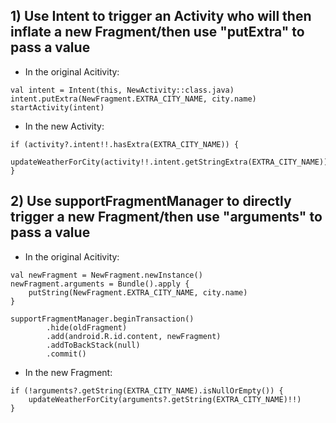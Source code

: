 ## 1) Use Intent to trigger an Activity who will then inflate a new Fragment/then use "putExtra" to pass a value    

- In the original Acitivity:
```
val intent = Intent(this, NewActivity::class.java)
intent.putExtra(NewFragment.EXTRA_CITY_NAME, city.name)
startActivity(intent)
```

- In the new Activity:
```
if (activity?.intent!!.hasExtra(EXTRA_CITY_NAME)) {
    updateWeatherForCity(activity!!.intent.getStringExtra(EXTRA_CITY_NAME))
}
``` 

## 2) Use supportFragmentManager to directly trigger a new Fragment/then use "arguments" to pass a value   

- In the original Acitivity:
```
val newFragment = NewFragment.newInstance()
newFragment.arguments = Bundle().apply {
    putString(NewFragment.EXTRA_CITY_NAME, city.name)
}
        
supportFragmentManager.beginTransaction()
        .hide(oldFragment)
        .add(android.R.id.content, newFragment)
        .addToBackStack(null)
        .commit()
```
        
- In the new Fragment:
```
if (!arguments?.getString(EXTRA_CITY_NAME).isNullOrEmpty()) {
    updateWeatherForCity(arguments?.getString(EXTRA_CITY_NAME)!!)
}
```
